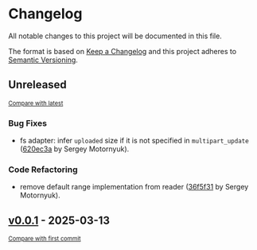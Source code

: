 # Changelog

All notable changes to this project will be documented in this file.

The format is based on [Keep a Changelog](http://keepachangelog.com/en/1.0.0/)
and this project adheres to [Semantic Versioning](http://semver.org/spec/v2.0.0.html).

<!-- insertion marker -->
## Unreleased

<small>[Compare with latest](https://github.com/DataShades/file-keeper/compare/v0.0.1...HEAD)</small>

### Bug Fixes

- fs adapter: infer `uploaded` size if it is not specified in `multipart_update` ([620ec3a](https://github.com/DataShades/file-keeper/commit/620ec3a16a18fe2101b98d634cc9815ec93bf20c) by Sergey Motornyuk).

### Code Refactoring

- remove default range implementation from reader ([36f5f31](https://github.com/DataShades/file-keeper/commit/36f5f31da0d6791d82d20d8ea276140c59b578d0) by Sergey Motornyuk).

<!-- insertion marker -->
## [v0.0.1](https://github.com/DataShades/file-keeper/releases/tag/v0.0.1) - 2025-03-13

<small>[Compare with first commit](https://github.com/DataShades/file-keeper/compare/413e1fcaac8423a278f94a3c78e299ee2d89d7e6...v0.0.1)</small>

